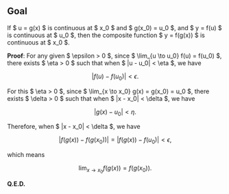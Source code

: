 ## Goal

If $ u = g(x) $ is continuous at $ x_0 $ and $ g(x_0) = u_0 $, and $ y = f(u) $ is continuous at $ u_0 $, then the composite function $ y = f(g(x)) $ is continuous at $ x_0 $.

**Proof**: For any given $ \epsilon > 0 $, since $ \lim_{u \to u_0} f(u) = f(u_0) $, there exists $ \eta > 0 $ such that when $ |u - u_0| < \eta $, we have

$$
|f(u) - f(u_0)| < \epsilon.
$$

For this $ \eta > 0 $, since $ \lim_{x \to x_0} g(x) = g(x_0) = u_0 $, there exists $ \delta > 0 $ such that when $ |x - x_0| < \delta $, we have

$$
|g(x) - u_0| < \eta.
$$

Therefore, when $ |x - x_0| < \delta $, we have

$$
|f(g(x)) - f(g(x_0))| = |f(g(x)) - f(u_0)| < \epsilon,
$$

which means

$$
\lim_{x \to x_0} f(g(x)) = f(g(x_0)).
$$

**Q.E.D.**